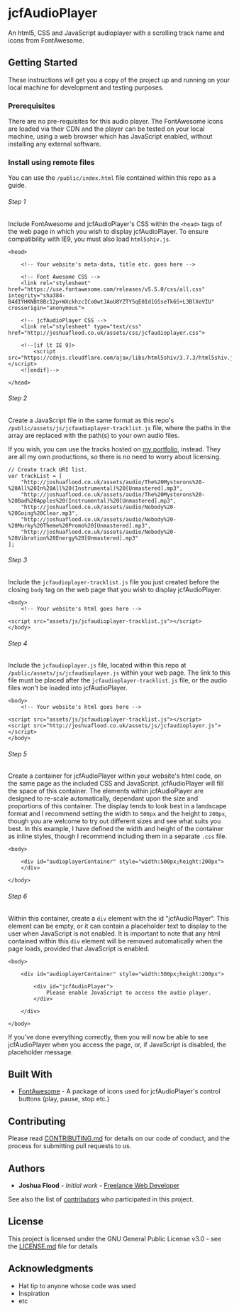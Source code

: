 # jcfAudioPlayer

An html5, CSS and JavaScript audioplayer with a scrolling track name and icons from FontAwesome.

## Getting Started

These instructions will get you a copy of the project up and running on your local machine for development and testing purposes.

### Prerequisites

There are no pre-requisites for this audio player. The FontAwesome icons are loaded via their CDN and the player can be tested on your local machine, using a web browser which has JavaScript enabled, without installing any external software.

### Install using remote files

You can use the `/public/index.html` file contained within this repo as a guide.

###### Step 1

Include FontAwesome and jcfAudioPlayer's CSS within the `<head>` tags of the web page in which you wish to display jcfAudioPlayer. To ensure compatibility with IE9, you must also load `html5shiv.js`.

```
<head>

	<!-- Your website's meta-data, title etc. goes here -->

	<!-- Font Awesome CSS -->
	<link rel="stylesheet" href="https://use.fontawesome.com/releases/v5.5.0/css/all.css" integrity="sha384-B4dIYHKNBt8Bc12p+WXckhzcICo0wtJAoU8YZTY5qE0Id1GSseTk6S+L3BlXeVIU" crossorigin="anonymous">

	<!-- jcfAudioPlayer CSS -->
    <link rel="stylesheet" type="text/css" href="http://joshuaflood.co.uk/assets/css/jcfaudioplayer.css">

    <!--[if lt IE 9]>
        <script src="https://cdnjs.cloudflare.com/ajax/libs/html5shiv/3.7.3/html5shiv.js"></script>
    <![endif]-->

</head>
```

###### Step 2

Create a JavaScript file in the same format as this repo's `/public/assets/js/jcfaudioplayer-tracklist.js` file, where the paths in the array are replaced with the path(s) to your own audio files.

If you wish, you can use the tracks hosted on [my portfolio](http://joshuaflood.co.uk/), instead. They are all my own productions, so there is no need to worry about licensing.

```
// Create track URI list.
var trackList = [
    "http://joshuaflood.co.uk/assets/audio/The%20Mysterons%20-%20All%20In%20All%20(Instrumental)%20[Unmastered].mp3",
    "http://joshuaflood.co.uk/assets/audio/The%20Mysterons%20-%20Bad%20Apples%20(Instrumental)%20[Unmastered].mp3",
    "http://joshuaflood.co.uk/assets/audio/Nobody%20-%20Going%20Clear.mp3",
    "http://joshuaflood.co.uk/assets/audio/Nobody%20-%20Murky%20Theme%20Promo%20[Unmastered].mp3",
    "http://joshuaflood.co.uk/assets/audio/Nobody%20-%20Vibration%20Energy%20[Unmastered].mp3"
];
```

###### Step 3

Include the `jcfaudioplayer-tracklist.js` file you just created before the closing `body` tag on the web page that you wish to display jcfAudioPlayer.

```
<body>
	<!-- Your website's html goes here -->

<script src="assets/js/jcfaudioplayer-tracklist.js"></script>
</body>
```

###### Step 4

Include the `jcfaudioplayer.js` file, located within this repo at `/public/assets/js/jcfaudioplayer.js` within your web page. The link to this file must be placed after the `jcfaudioplayer-tracklist.js` file, or the audio files won't be loaded into jcfAudioPlayer.

```
<body>
	<!-- Your website's html goes here -->

<script src="assets/js/jcfaudioplayer-tracklist.js"></script>
<script src="http://joshuaflood.co.uk/assets/js/jcfaudioplayer.js"></script>
</body>
```

###### Step 5

Create a container for jcfAudioPlayer within your website's html code, on the same page as the included CSS and JavaScript. jcfAudioPlayer will fill the space of this container. The elements within jcfAudioPlayer are designed to re-scale automatically, dependant upon the size and proportions of this container. The display tends to look best in a landscape format and I recommend setting the width to `500px` and the height to `200px`, though you are welcome to try out different sizes and see what suits you best. In this example, I have defined the width and height of the container as inline styles, though I recommend including them in a separate `.css` file.

```
<body>

	<div id="audioplayerContainer" style="width:500px;height:200px">
	</div>

</body>
```

###### Step 6

Within this container, create a `div` element with the id "jcfAudioPlayer". This element can be empty, or it can contain a placeholder text to display to the user when JavaScript is not enabled. It is important to note that any html contained within this `div` element will be removed automatically when the page loads, provided that JavaScript is enabled.

```
<body>

	<div id="audioplayerContainer" style="width:500px;height:200px">

	    <div id="jcfAudioPlayer">
			Please enable JavaScript to access the audio player.
	    </div>

	</div>

</body>
```

If you've done everything correctly, then you will now be able to see jcfAudioPlayer when you access the page, or, if JavaScript is disabled, the placeholder message.

## Built With

* [FontAwesome](https://fontawesome.com/) - A package of icons used for jcfAudioPlayer's control buttons (play, pause, stop etc.)

## Contributing

Please read [CONTRIBUTING.md](https://gist.github.com/PurpleBooth/b24679402957c63ec426) for details on our code of conduct, and the process for submitting pull requests to us.

## Authors

* **Joshua Flood** - *Initial work* - [Freelance Web Developer](http://joshuaflood.co.uk/)

See also the list of [contributors](https://github.com/JoshuaFlood/jcfAudioPlayer/contributors) who participated in this project.

## License

This project is licensed under the GNU General Public License v3.0 - see the [LICENSE.md](LICENSE.md) file for details

## Acknowledgments

* Hat tip to anyone whose code was used
* Inspiration
* etc

